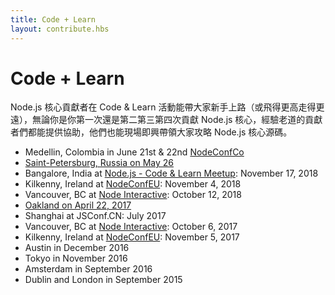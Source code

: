 ```yaml
---
title: Code + Learn
layout: contribute.hbs
---
```


# Code + Learn

Node.js 核心貢獻者在 Code & Learn 活動能帶大家新手上路（或飛得更高走得更遠），無論你是你第一次還是第二第三第四次貢獻 Node.js 核心，經驗老道的貢獻者們都能提供協助，他們也能現場即興帶領大家攻略 Node.js 核心源碼。

* Medellin, Colombia in June 21st & 22nd [NodeConfCo](https://colombia.nodeconf.com/)
* [Saint-Petersburg, Russia on May 26](https://medium.com/piterjs/code-learn-ce20d330530f)
* Bangalore, India at [Node.js - Code & Learn Meetup](https://www.meetup.com/Polyglot-Languages-Runtimes-Java-JVM-nodejs-Swift/events/256057028/): November 17, 2018
* Kilkenny, Ireland at [NodeConfEU](https://www.nodeconf.eu/): November 4, 2018
* Vancouver, BC at [Node Interactive](https://events.linuxfoundation.org/events/node-js-interactive-2018/): October 12, 2018
* [Oakland on April 22, 2017](https://medium.com/the-node-js-collection/code-learn-learn-how-to-contribute-to-node-js-core-8a2dbdf9be45)
* Shanghai at JSConf.CN: July 2017
* Vancouver, BC at [Node Interactive](http://events.linuxfoundation.org/events/node-interactive): October 6, 2017
* Kilkenny, Ireland at [NodeConfEU](http://www.nodeconf.eu/): November 5, 2017
* Austin in December 2016
* Tokyo in November 2016
* Amsterdam in September 2016
* Dublin and London in September 2015

